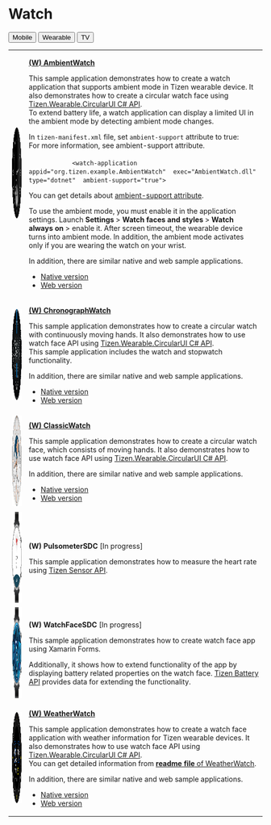 # Watch

<!--
For MD:
-->

<link href="../css/dotnet-samples.css" ref="stylesheet">

<!--
for TD:

<style type="text/css">
    Please copy dotnet-samples.css and paste it here
</script>
-->

<div class="sampletab">
<button class="tablinks" onclick="openProfile(event, 'Mobile')">Mobile</button> <button class="tablinks" onclick="openProfile(event, 'Wearable')" id="defaultOpen">Wearable</button> <button class="tablinks" onclick="openProfile(event, 'TV')">TV</button>
</div>

<!-- Tab content -->
<div class="tabcontent" id="Mobile">
</div>

<div class="tabcontent" id="Wearable">
<table>
	<tbody>
		<tr>
			<td><img alt="" height="180" src="media/wambientwatch.png" width="180"/></td>
			<td>
                        <p><a href="https://github.com/Samsung/Tizen-CSharp-Samples/tree/master/Wearable/AmbientWatch" target="_blank"><strong>(W) AmbientWatch</strong></a></p>
			<p>This sample application demonstrates how to create a watch application that supports ambient mode in Tizen wearable device. It also demonstrates how to create a circular watch face using <a href="https://github.com/Samsung/Tizen.CircularUI/" target="_blank">Tizen.Wearable.CircularUI C# API</a>.<br>
			To extend battery life, a watch application can display a limited UI in the ambient mode by detecting ambient mode changes.<br>
			</p>
			<p>In <code>tizen-manifest.xml</code> file, set <code>ambient-support</code> attribute to true:<br>
			For more information, see ambient-support attribute.
			<br>
			<code>
			&lt;watch-application appid&equals;&quot;org.tizen.example.AmbientWatch&quot;  exec&equals;&quot;AmbientWatch.dll&quot; type&equals;&quot;dotnet&quot;  ambient-support&equals;&quot;true&quot;&gt;</code>
			</p>
			<p>
			You can get details about <a href="../../../tizen-studio/native-tools/manifest-text-editor.md" target="_blank">ambient-support attribute</a>.
			</p>
			<p>
			To use the ambient mode, you must enable it in the application settings. Launch <strong>Settings</strong> > <strong>Watch faces and styles</strong> > <strong>Watch always on</strong> > enable it. After screen timeout, the wearable device turns into ambient mode. In addition, the ambient mode activates only if you are wearing the watch on your wrist.</p>
			<p>In addition, there are similar native and web sample applications.<br>
			<ul>
				<li><a href="https://developer.tizen.org/development/sample/native/Watch/Ambient_Analog_Watch" target="_blank">Native version</a></li>
				<li><a href="https://developer.tizen.org/development/sample/web/Watch/Ambient_Watch" target="_blank">Web version</a></li>
			</ul></p>
			</td>
		</tr>
		<tr>
			<td><img alt="" height="180" src="media/wchronograph.png" width="180"/></td>
			<td>
                        <p><a href="https://github.com/Samsung/Tizen-CSharp-Samples/tree/master/Wearable/ChronographWatch" target="_blank"><strong>(W) ChronographWatch</strong></a></p>
			<p>This sample application demonstrates how to create a circular watch with continuously moving hands. It also demonstrates how to use watch face API using <a href="https://github.com/Samsung/Tizen.CircularUI/" target="_blank">Tizen.Wearable.CircularUI C# API</a>.<br>
            This sample application includes the watch and stopwatch functionality.</p>
			<p>In addition, there are similar native and web sample applications.<br>
			<ul>
				<li><a href="https://developer.tizen.org/development/sample/native/Watch/Chronograph_Watch" target="_blank">Native version</a></li>
				<li><a href="https://developer.tizen.org/development/sample/web/Watch/Chronograph_Watch" target="_blank">Web version</a></li>
			</ul></p>
			</td>
		</tr>
		<tr>
			<td><img alt="" height="180" src="media/wclassicwatch.png" width="180"/></td>
			<td>
                        <p><a href="https://github.com/Samsung/Tizen-CSharp-Samples/tree/master/Wearable/ClassicWatch" target="_blank"><strong>(W) ClassicWatch</strong></a></p>
			<p>This sample application demonstrates how to create a circular watch face, which consists of moving hands. It also demonstrates how to use watch face API using <a href="https://github.com/Samsung/Tizen.CircularUI/" target="_blank">Tizen.Wearable.CircularUI C# API</a>.</p>
			<p>In addition, there are similar native and web sample applications.<br>
			<ul>
				<li><a href="https://developer.tizen.org/development/sample/native/Watch/Classic_Watch" target="_blank">Native version</a></li>
				<li><a href="https://developer.tizen.org/development/sample/web/Watch/Classic_Watch" target="_blank">Web version</a></li>
			</ul></p>
			</td>
		</tr>
		<tr>
			<td><img alt="" height="180" src="media/w43pulsometersdc.png" width="180"/></td>
			<td>
                        <p><strong>(W) PulsometerSDC</strong> [In progress]</p>
			<p>This sample application demonstrates how to measure the heart rate using <a href="https://developer.tizen.org/dev-guide/csapi/api/Tizen.Sensor.HeartRateMonitor.html" target="_blank">Tizen Sensor API</a>.</p>
			</td>
		</tr>
		<tr>
			<td><img alt="" height="180" src="media/w42watchfacesdc.png" width="180"/></td>
			<td>
                        <p><strong>(W) WatchFaceSDC</strong> [In progress]</p>
			<p>This sample application demonstrates how to create watch face app using Xamarin Forms.</p>
                        <p>Additionally, it shows how to extend functionality of the app by displaying battery related properties on the watch face. <a href="https://developer.tizen.org/dev-guide/csapi/api/Tizen.System.Battery.html" target="_blank">Tizen Battery API</a> provides data for extending the functionality.</p>
			</td>
		</tr>
		<tr>
			<td><img alt="" height="180" src="media/wweatherwatch.png" width="180"/></td>
			<td>
                        <p><a href="https://github.com/Samsung/Tizen-CSharp-Samples/tree/master/Wearable/WeatherWatch" target="_blank"><strong>(W) WeatherWatch</strong></a></p>
			<p>This sample application demonstrates how to create a watch face application with weather information for Tizen wearable devices. It also demonstrates how to use watch face API using <a href="https://github.com/Samsung/Tizen.CircularUI/" target="_blank">Tizen.Wearable.CircularUI C# API</a>.<br>
			You can get detailed information from <a href="https://github.com/Samsung/Tizen-CSharp-Samples/blob/master/Wearable/WeatherWatch/README.md" target="_blank"><strong>readme file</strong> of WeatherWatch</a>.</p>
			<p>In addition, there are similar native and web sample applications.<br>
			<ul>
				<li><a href="https://developer.tizen.org/development/sample/native/Watch/Weather_Watch" target="_blank">Native version</a></li>
				<li><a href="https://developer.tizen.org/development/sample/web/Watch/Weather_Watch" target="_blank">Web version</a></li>
			</ul></p>
			</td>
		</tr>
	</tbody>
</table>
</div>
<div class="tabcontent" id="TV">
</div>

<!--
For MD:
-->
<script src="../js/dotnet-samples.js"></script>

<!--
for TD:

<script>
  Please copy dotnet-samples.js and paste it here
</script>
-->
